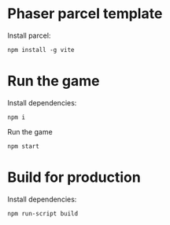 # Phaser parcel template

Install parcel:

```
npm install -g vite
```

# Run the game
Install dependencies:

```
npm i
```

Run the game

```
npm start
```

# Build for production
Install dependencies:

```
npm run-script build
```